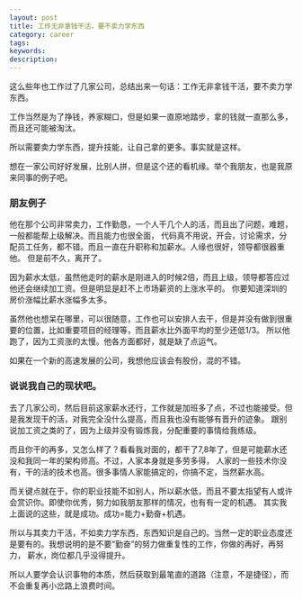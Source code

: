 ```yaml
---
layout: post
title: 工作无非拿钱干活，要不卖力学东西
category: career
tags: 
keywords: 
description: 
---
```



这么些年也工作过了几家公司，总结出来一句话：工作无非拿钱干活，要不卖力学东西。

工作当然是为了挣钱，养家糊口，但是如果一直原地踏步，拿的钱就一直那么多，而且还可能被淘汰。

所以需要卖力学东西，提升技能，让自己拿的更多。事实就是这样。

想在一家公司好好发展，比别人拼，但是这个还的看机缘。举个我朋友，也是我原来同事的例子吧。

### 朋友例子

他在那个公司非常卖力，工作勤恳，一个人干几个人的活，而且出了问题，难题，一般都能帮上级解决。而且能力也很全面，
代码真不用说，开会，讨论需求，分配员工任务，都不错。而且一直在升职称和加薪水。人缘也很好，领导都很器重他。
但是前不久，离开了。

因为薪水太低，虽然他走时的薪水是刚进入的时候2倍，而且上级，领导都答应过他还会继续加工资。但是明显是赶不上市场薪资的上涨水平的。
你要知道深圳的房价涨幅比薪水涨幅多太多。

虽然他也想呆在哪里，可以很随意，工作也可以安排人去干，但是并没有做到很重要的位置，比如重要项目的经理等，而且薪水比外面平均的至少还低1/3。
所以他跑了，因为工资涨的太慢。他各方面都好，就是缺了点运气。

如果在一个新的高速发展的公司，我想他应该会有股份，混的不错。

### 说说我自己的现状吧。

去了几家公司，然后目前这家薪水还行，工作就是加班多了点，不过也能接受。但是我发现干的活，对我完全没什么提高，而且我也没有能够有晋升的迹象。
跟别说加工资之类的了，因为上级并没有锻炼我，分配重要的事情给我练级。

而且你干的再多，又怎么样了？看看我对面的，都干了7,8年了，但是可能薪水还没和我同一年的架构师高。不过，人家本身就是多劳多得，
人家的一些技术你没有，干的活的技术也高。很多事情人家能搞定的，你搞不定，当然薪水高。

而关键点就在于，你的职业技能不如别人，所以薪水低，而且不要太指望有人或许会赏识你。即使你优秀，努力如我朋友那样的情况，也有有一定的机遇。
其实我上面说的这些，就是成功。成功=能力+勤奋+机遇。

所以与其卖力干活，不如卖力学东西，东西知识是自己的。当然一定的职业态度还是要有的。我想说明的是不要“勤奋”的努力做重复性的工作，你做的再好，再努力，
薪水，岗位都几乎没得提升。

所以人要学会认识事物的本质，然后获取到最笔直的道路（注意，不是捷径），而不会重复再小岔路上浪费时间。




